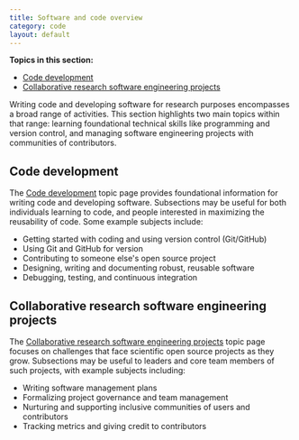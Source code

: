 ```yaml
---
title: Software and code overview
category: code
layout: default
---
```


**Topics in this section:**
- [Code development](#code-development)
- [Collaborative research software engineering projects](#collaborative-research-software-engineering-projects)

Writing code and developing software for research purposes encompasses a 
broad range of activities.
This section highlights two main topics within that range:
learning foundational technical skills like programming and version control,
and managing software engineering projects with communities of contributors.

## Code development

The [Code development](/open-science/code/code-development)
topic page provides foundational information for writing code and developing software.
Subsections may be useful for both individuals learning to code,
and people interested in maximizing the reusability of code.
Some example subjects include:

- Getting started with coding and using version control (Git/GitHub)
- Using Git and GitHub for version
- Contributing to someone else's open source project
- Designing, writing and documenting robust, reusable software
- Debugging, testing, and continuous integration

## Collaborative research software engineering projects

The [Collaborative research software engineering projects](/open-science/code/os-projects)
topic page focuses on challenges that face scientific open source projects as they grow.
Subsections may be useful to leaders and core team members of such projects,
with example subjects including:

- Writing software management plans
- Formalizing project governance and team management
- Nurturing and supporting inclusive communities of users and contributors
- Tracking metrics and giving credit to contributors
